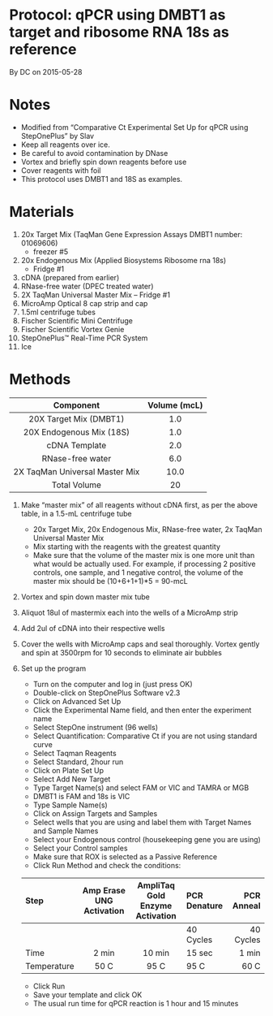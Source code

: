 Protocol: qPCR using DMBT1 as target and ribosome RNA 18s as reference
======================================================================

By DC on 2015-05-28

# Notes

- Modified from “Comparative Ct Experimental Set Up for qPCR using StepOnePlus” by Slav
- Keep all reagents over ice. 
- Be careful to avoid contamination by DNase
- Vortex and briefly spin down reagents before use
- Cover reagents with foil 
- This protocol uses DMBT1 and 18S as examples. 

# Materials

1. 20x Target Mix (TaqMan Gene Expression Assays DMBT1 number: 01069606)
   - freezer #5
2. 20x Endogenous Mix (Applied Biosystems Ribosome rna 18s)
   - Fridge #1
3. cDNA (prepared from earlier)
4. RNase-free water (DPEC treated water)
5. 2X TaqMan Universal Master Mix 
   – Fridge #1
6. MicroAmp Optical 8 cap strip and cap
7. 1.5ml centrifuge tubes
8. Fischer Scientific Mini Centrifuge
9. Fischer Scientific Vortex Genie
10. StepOnePlus™ Real-Time PCR System
11. Ice

# Methods

| Component | Volume (mcL) |
|:---: | :---: |
| 20X Target Mix (DMBT1) | 1.0 |
| 20X Endogenous Mix (18S) | 1.0 |
| cDNA Template | 2.0 |
| RNase-free water | 6.0 |
| 2X TaqMan Universal Master Mix | 10.0 |
| Total Volume | 20 |

1. Make “master mix” of all reagents without cDNA first, as per the above table, in a 1.5-mL centrifuge tube
   - 20x Target Mix, 20x Endogenous Mix, RNase-free water, 2x TaqMan Universal Master Mix
   - Mix starting with the reagents with the greatest quantity
   - Make sure that the volume of the master mix is one more unit than what would be actually used. For example, if processing 2 positive controls, one sample, and 1 negative control, the volume of the master mix should be (10+6+1+1)*5 = 90-mcL
2. Vortex and spin down master mix tube
3. Aliquot 18ul of mastermix each into the wells of a MicroAmp strip
4. Add 2ul of cDNA into their respective wells
5. Cover the wells with MicroAmp caps and seal thoroughly. Vortex gently and spin at 3500rpm for 10 seconds to eliminate air bubbles
6. Set up the program
   - Turn on the computer and log in (just press OK)
   - Double-click on StepOnePlus Software v2.3
   - Click on Advanced Set Up
   - Click the Experimental Name field, and then enter the experiment name
   - Select StepOne instrument (96 wells)
   - Select Quantification: Comparative Ct if you are not using standard curve
   - Select Taqman Reagents
   - Select Standard, 2hour run
   - Click on Plate Set Up
   - Select Add New Target
   - Type Target Name(s) and select FAM or VIC and TAMRA or MGB
   - DMBT1 is FAM and 18s is VIC
   - Type Sample Name(s)
   - Click on Assign Targets and Samples
   - Select wells that you are using and label them with Target Names and Sample Names
   - Select your Endogenous control (housekeeping gene you are using)
   - Select your Control samples
   - Make sure that ROX is selected as a Passive Reference
   - Click Run Method and check the conditions:
   
   | Step | Amp Erase UNG Activation | AmpliTaq Gold Enzyme Activation | PCR Denature | PCR Anneal | 
   |:---|:---:|:---:|:---|---:|
   |  |  |  |  40 Cycles | 40 Cycles |
   |Time |  2 min | 10 min | 15 sec | 1 min |
   | Temperature | 50 C | 95 C | 95 C | 60 C |
   
   - Click Run
   - Save your template and click OK
   - The usual run time for qPCR reaction is 1 hour and 15 minutes
